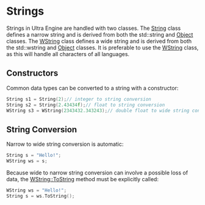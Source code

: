 # Strings #
Strings in Ultra Engine are handled with two classes. The [String](String.md) class defines a narrow string and is derived from both the std::string and [Object](Object.md) classes. The [WString](WString.md) class defines a wide string and is derived from both the std::wstring and [Object](Object.md) classes. It is preferable to use the [WString](WString.md) class, as this will handle all characters of all languages.

## Constructors ##
Common data types can be converted to a string with a constructor:
```c++
String s1 = String(2);// integer to string conversion
String s2 = String(2.43434f);// float to string conversion
WString s3 = WString(2343432.343243);// double float to wide string conversion
```

## String Conversion ##
Narrow to wide string conversion is automatic:
```c++
String s = "Hello!";
WString ws = s;
```

Because wide to narrow string conversion can involve a possible loss of data, the [WString::ToString](WString_ToString.md) method must be explicitly called:
```c++
WString ws = "Hello!";
String s = ws.ToString();
```
